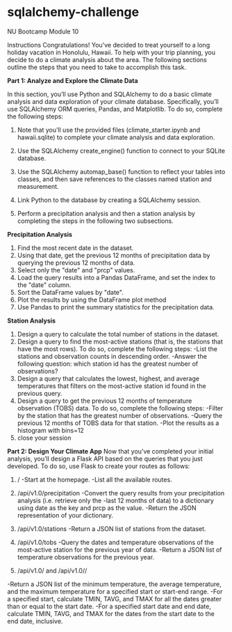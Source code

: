 # sqlalchemy-challenge
NU Bootcamp Module 10

Instructions
Congratulations! You've decided to treat yourself to a long holiday vacation in Honolulu, Hawaii. To help with your trip planning, you decide to do a climate analysis about the area. The following sections outline the steps that you need to take to accomplish this task.

**Part 1: Analyze and Explore the Climate Data**

In this section, you’ll use Python and SQLAlchemy to do a basic climate analysis and data exploration of your climate database. Specifically, you’ll use SQLAlchemy ORM queries, Pandas, and Matplotlib. To do so, complete the following steps:

1. Note that you’ll use the provided files (climate_starter.ipynb and hawaii.sqlite) to complete your climate analysis and data exploration.

2. Use the SQLAlchemy create_engine() function to connect to your SQLite database.

3. Use the SQLAlchemy automap_base() function to reflect your tables into classes, and then save references to the classes named station and measurement.

4. Link Python to the database by creating a SQLAlchemy session.

5. Perform a precipitation analysis and then a station analysis by completing the steps in the following two subsections.

**Precipitation Analysis**
1. Find the most recent date in the dataset.
2. Using that date, get the previous 12 months of precipitation data by querying the previous 12 months of data.
3. Select only the "date" and "prcp" values.
4. Load the query results into a Pandas DataFrame, and set the index to the "date" column.
5. Sort the DataFrame values by "date".
6. Plot the results by using the DataFrame plot method
7. Use Pandas to print the summary statistics for the precipitation data.

**Station Analysis**
1. Design a query to calculate the total number of stations in the dataset.
2. Design a query to find the most-active stations (that is, the stations that have the most rows). To do so, complete the following steps:
    -List the stations and observation counts in descending order.
    -Answer the following question: which station id has the greatest number of observations?
3. Design a query that calculates the lowest, highest, and average temperatures that filters on the most-active station id found in the previous query.
4. Design a query to get the previous 12 months of temperature observation (TOBS) data. To do so, complete the following steps:
    -Filter by the station that has the greatest number of observations.
    -Query the previous 12 months of TOBS data for that station.
    -Plot the results as a histogram with bins=12
5. close your session


**Part 2: Design Your Climate App**
Now that you’ve completed your initial analysis, you’ll design a Flask API based on the queries that you just developed. To do so, use Flask to create your routes as follows:

1. /
-Start at the homepage.
-List all the available routes.

1. /api/v1.0/precipitation
-Convert the query results from your precipitation analysis (i.e. retrieve only the -last 12 months of data) to a dictionary using date as the key and prcp as the value.
-Return the JSON representation of your dictionary.

1. /api/v1.0/stations
-Return a JSON list of stations from the dataset.

1. /api/v1.0/tobs
-Query the dates and temperature observations of the most-active station for the previous year of data.
-Return a JSON list of temperature observations for the previous year.

1. /api/v1.0/<start> and /api/v1.0/<start>/<end>

-Return a JSON list of the minimum temperature, the average temperature, and the maximum temperature for a specified start or start-end range.
-For a specified start, calculate TMIN, TAVG, and TMAX for all the dates greater than or equal to the start date.
-For a specified start date and end date, calculate TMIN, TAVG, and TMAX for the dates from the start date to the end date, inclusive.
